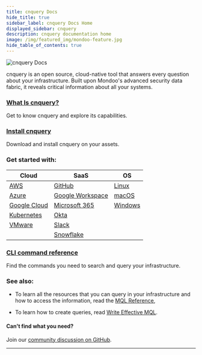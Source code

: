```yaml
---
title: cnquery Docs
hide_title: true
sidebar_label: cnquery Docs Home
displayed_sidebar: cnquery
description: cnquery documentation home
image: /img/featured_img/mondoo-feature.jpg
hide_table_of_contents: true
---
```


![cnquery Docs](/img/cnquery/docs-cnquery-banner.png)

cnquery is an open source, cloud-native tool that answers every question about your infrastructure. Built upon Mondoo's advanced security data fabric, it reveals critical information about all your systems.

### [What Is cnquery?](/cnquery/cnquery-about/)

Get to know cnquery and explore its capabilities.

### [Install cnquery](/cnquery/)

Download and install cnquery on your assets.

### Get started with:

| **Cloud**                           | **SaaS**                                            | **OS**                                                 |
| ----------------------------------- | --------------------------------------------------- | ------------------------------------------------------ |
| [AWS](/cnquery/cloud/aws/)          | [GitHub](/cnquery/saas/github/)                     | [Linux](/cnquery/cnquery-oper/cnquery-linux-intro)     |
| [Azure](/cnquery/cloud/azure/)      | [Google Workspace](/cnquery/saas/google_workspace/) | [macOS](/cnquery/cnquery-oper/cnquery-macos-intro)     |
| [Google Cloud](/cnquery/cloud/gcp/) | [Microsoft 365](/cnquery/saas/ms365/)               | [Windows](/cnquery/cnquery-oper/cnquery-windows-intro) |
| [Kubernetes](/cnquery/cloud/k8s/)   | [Okta](/cnquery/saas/okta/)                         |                                                        |
| [VMware](/cnquery/cloud/vmware/)    | [Slack](/cnquery/saas/slack/)                       |                                                        |
|                                     | [Snowflake](/cnquery/saas/snowflake/)               |                                                        |

### [CLI command reference](/cnquery/cli/cnquery/)

Find the commands you need to search and query your infrastructure.

### See also:

- To learn all the resources that you can query in your infrastructure and how to access the information, read the [MQL Reference](/mql/resources/),

- To learn how to create queries, read [Write Effective MQL](/mql/mql.write).

#### Can't find what you need?

Join our [community discussion on GitHub](https://github.com/orgs/mondoohq/discussions).

---
